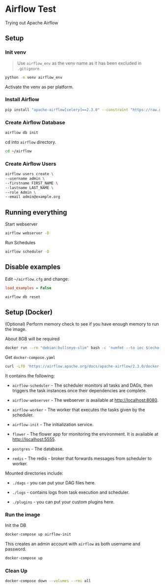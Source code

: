 # Airflow Test

Trying out Apache Airflow

## Setup

### Init venv

> Use `airflow_env` as the venv name as it has been excluded in `.gitignore`.

```bash
python -m venv airflow_env
```

Activate the venv as per platform.

### Install Airflow

```bash
pip install "apache-airflow[celery]==2.3.0" --constraint "https://raw.githubusercontent.com/apache/airflow/constraints-2.3.0/constraints-3.7.txt"
```

### Create Airflow Database

```bash
airflow db init
```

cd into `airflow` directory.

```bash
cd ~/airflow
```

### Create Airflow Users

```bash
airflow users create \
--username admin \
--firstname FIRST_NAME \
--lastname LAST_NAME \
--role Admin \
--email admin@example.org
```

## Running everything

Start webserver

```bash
airflow webserver -D
```

Run Schedules

```bash
airflow scheduler -D
```

## Disable examples

Edit `~/airflow.cfg` and change:

```cfg
load_examples = False
```

```bash
airflow db reset
```

## Setup (Docker)

(Optional) Perform memory check to see if you have enough memory to run the image.

About 8GB will be required

```bash
docker run --rm "debian:bullseye-slim" bash -c 'numfmt --to iec $(echo $(($(getconf _PHYS_PAGES) * $(getconf PAGE_SIZE))))'
```

Get `docker-compose.yaml`

```bash
curl -LfO 'https://airflow.apache.org/docs/apache-airflow/2.3.0/docker-compose.yaml'
```

It contains the following:

- `airflow-scheduler` - The scheduler monitors all tasks and DAGs, then triggers the task instances once their dependencies are complete.

- `airflow-webserver` - The webserver is available at <http://localhost:8080>.

- `airflow-worker` - The worker that executes the tasks given by the scheduler.

- `airflow-init` - The initialization service.

- `flower` - The flower app for monitoring the environment. It is available at <http://localhost:5555>.

- `postgres` - The database.

- `redis` - The redis - broker that forwards messages from scheduler to worker.

Mounted directories include:

- `./dags` - you can put your DAG files here.

- `./logs` - contains logs from task execution and scheduler.

- `./plugins` - you can put your custom plugins here.

### Run the image

Init the DB

```bash
docker-compose up airflow-init
```

This creates an admin account with `airflow` as both username and password.

```bash
docker-compose up
```

### Clean Up

```bash
docker-compose down --volumes --rmi all
```